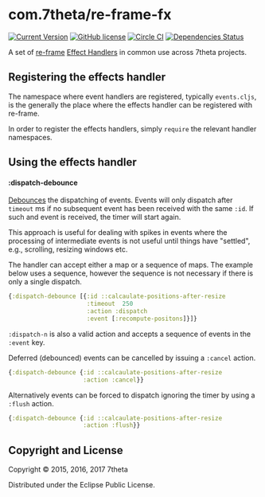 # com.7theta/re-frame-fx

[![Current Version](https://img.shields.io/clojars/v/com.7theta/re-frame-fx.svg)](https://clojars.org/com.7theta/re-frame-fx)
[![GitHub license](https://img.shields.io/github/license/7theta/re-frame-fx.svg)](LICENSE)
[![Circle CI](https://circleci.com/gh/7theta/re-frame-fx.svg?style=shield)](https://circleci.com/gh/7theta/re-frame-fx)
[![Dependencies Status](https://jarkeeper.com/7theta/re-frame-fx/status.svg)](https://jarkeeper.com/7theta/re-frame-fx)

A set of [re-frame](https://github.com/Day8/re-frame)
[Effect Handlers](https://github.com/Day8/re-frame/tree/develop/docs) in
common use across 7theta projects.

## Registering the effects handler

The namespace where event handlers are registered, typically
`events.cljs`, is the generally the place where the effects handler
can be registered with re-frame.

In order to register the effects handlers, simply `require` the relevant
handler namespaces.

## Using the effects handler

#### :dispatch-debounce

[Debounces](https://css-tricks.com/the-difference-between-throttling-and-debouncing/#article-header-id-1)
the dispatching of events. Events will only dispatch after `timeout` ms
if no subsequent event has been received with the same `:id`. If such
and event is received, the timer will start again.

This approach is useful for dealing with spikes in events where the
processing of intermediate events is not useful until things have
"settled", e.g., scrolling, resizing windows etc.

The handler can accept either a map or a sequence of maps. The
example below uses a sequence, however the sequence is not necessary
if there is only a single dispatch.

```cljs
{:dispatch-debounce [{:id ::calcaulate-positions-after-resize
                      :timeout  250
                      :action :dispatch
                      :event [:recompute-positons]}]}
```

`:dispatch-n` is also a valid action and accepts a sequence
of events in the `:event` key.

Deferred (debounced) events can be cancelled by issuing a `:cancel`
action.

```cljs
{:dispatch-debounce {:id ::calcaulate-positions-after-resize
                     :action :cancel}}
```

Alternatively events can be forced to dispatch ignoring the timer by
using a `:flush` action.

```cljs
{:dispatch-debounce {:id ::calcaulate-positions-after-resize
                     :action :flush}}
```

## Copyright and License

Copyright © 2015, 2016, 2017 7theta

Distributed under the Eclipse Public License.
